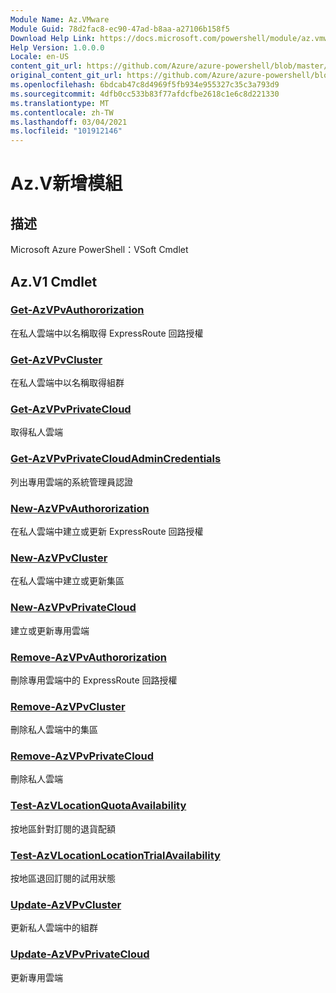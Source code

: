 ```yaml
---
Module Name: Az.VMware
Module Guid: 78d2fac8-ec90-47ad-b8aa-a27106b158f5
Download Help Link: https://docs.microsoft.com/powershell/module/az.vmware
Help Version: 1.0.0.0
Locale: en-US
content_git_url: https://github.com/Azure/azure-powershell/blob/master/src/VMware/help/Az.VMware.md
original_content_git_url: https://github.com/Azure/azure-powershell/blob/master/src/VMware/help/Az.VMware.md
ms.openlocfilehash: 6bdcab47c8d4969f5fb934e955327c35c3a793d9
ms.sourcegitcommit: 4dfb0cc533b83f77afdcfbe2618c1e6c8d221330
ms.translationtype: MT
ms.contentlocale: zh-TW
ms.lasthandoff: 03/04/2021
ms.locfileid: "101912146"
---
```

# Az.V新增模組
## 描述
Microsoft Azure PowerShell：VSoft Cmdlet

## Az.V1 Cmdlet
### [Get-AzVPvAuthororization](Get-AzVMwareAuthorization.md)
在私人雲端中以名稱取得 ExpressRoute 回路授權

### [Get-AzVPvCluster](Get-AzVMwareCluster.md)
在私人雲端中以名稱取得組群

### [Get-AzVPvPrivateCloud](Get-AzVMwarePrivateCloud.md)
取得私人雲端

### [Get-AzVPvPrivateCloudAdminCredentials](Get-AzVMwarePrivateCloudAdminCredentials.md)
列出專用雲端的系統管理員認證

### [New-AzVPvAuthororization](New-AzVMwareAuthorization.md)
在私人雲端中建立或更新 ExpressRoute 回路授權

### [New-AzVPvCluster](New-AzVMwareCluster.md)
在私人雲端中建立或更新集區

### [New-AzVPvPrivateCloud](New-AzVMwarePrivateCloud.md)
建立或更新專用雲端

### [Remove-AzVPvAuthororization](Remove-AzVMwareAuthorization.md)
刪除專用雲端中的 ExpressRoute 回路授權

### [Remove-AzVPvCluster](Remove-AzVMwareCluster.md)
刪除私人雲端中的集區

### [Remove-AzVPvPrivateCloud](Remove-AzVMwarePrivateCloud.md)
刪除私人雲端

### [Test-AzVLocationQuotaAvailability](Test-AzVMwareLocationQuotaAvailability.md)
按地區針對訂閱的退貨配額

### [Test-AzVLocationLocationTrialAvailability](Test-AzVMwareLocationTrialAvailability.md)
按地區退回訂閱的試用狀態

### [Update-AzVPvCluster](Update-AzVMwareCluster.md)
更新私人雲端中的組群

### [Update-AzVPvPrivateCloud](Update-AzVMwarePrivateCloud.md)
更新專用雲端

